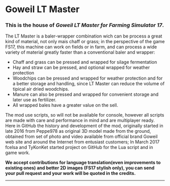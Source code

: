 # Goweil LT Master
### **This is the house of *Goweil LT Master for Farming Simulator 17*.**

The LT Master is a baler-wrapper combination wich can be process a great kind of material, not only mais chaff or grass; in the perspective of the game FS17, this machine can work on fields or in farm, and can process a wide variety of material greatly faster than a conventional baler and wrapper:

 - Chaff and grass can be pressed and wrapped for silage fermentation
 - Hay and straw can be pressed, and optional wrapped for weather protection
 - Woodchips can be pressed and wrapped for weather protection and for a better storage and handling, since LT Master can reduce the volume of tipical air dried woodchips.
 - Manure can also be pressed and wrapped for convenient storage and later use as fertilizer.
 - All wrapped bales have a greater value on the sell.

The mod use scripts, so will not be available for console, however all scripts are made with care and performance in mind and are multiplayer ready.
Here in GitHub the history and development of the mod, originally started in late 2016 from Peppe978 as original 3D model made from the ground, obtained from set of photo and video available from official brand Goweil web site and around the Internet from entusiast customers; In March 2017 fcelsa and TyKonKet started project on GitHub for the Lua script and in game work.

**We accept contributions for language translation(even improvements to existing ones) and better 2D images (FS17 stylish only), you can send your pull request and your work will be quoted in the credits.**

---
